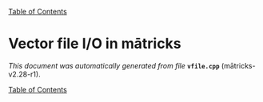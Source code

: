 
[Table of Contents](README.md)


# Vector file I/O in mātricks
_This document was automatically generated from file_ **`vfile.cpp`** (mātricks-v2.28-r1).


[Table of Contents](README.md)
